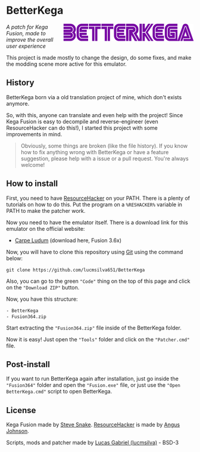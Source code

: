 # BetterKega
<img align="right" width="350" src="BetterKegaLogo.png">

*A patch for Kega Fusion, made to improve the overall user experience*

This project is made mostly to change the design, do some fixes, and make the modding scene more active for this emulator.

## History
BetterKega born via a old translation project of mine, which don't exists anymore.

So, with this, anyone can translate and even help with the project! Since Kega Fusion is easy to decompile and reverse-engineer (even ResourceHacker can do this!), I started this project with some improvements in mind.

> Obviously, some things are broken (like the file history). If you know how to fix anything wrong with BetterKega or have a feature suggestion, please help with a issue or a pull request. You're always welcome!

## How to install
First, you need to have [ResourceHacker] on your PATH. There is a plenty of tutorials on how to do this. Put the program on a ``%RESHACKER%`` variable in PATH to make the patcher work.

Now you need to have the emulator itself. There is a download link for this emulator on the official website:
- [Carpe Ludum] (download here, Fusion 3.6x)

Now, you will have to clone this repository using [Git] using the command below:
```
git clone https://github.com/lucmsilva651/BetterKega
```
Also, you can go to the green ``"Code"`` thing on the top of this page and click on the ``"Download ZIP"`` button.

Now, you have this structure:
```
- BetterKega
- Fusion364.zip
```
Start extracting the ``"Fusion364.zip"`` file inside of the BetterKega folder.

Now it is easy! Just open the ``"Tools"`` folder and click on the ``"Patcher.cmd"`` file.

## Post-install
If you want to run BetterKega again after installation, just go inside the ``"Fusion364"`` folder and open the ``"Fusion.exe"`` file, or just use the ``"Open BetterKega.cmd"`` script to open BetterKega.

## License
Kega Fusion made by [Steve Snake]. [ResourceHacker] is made by [Angus Johnson].

Scripts, mods and patcher made by [Lucas Gabriel (lucmsilva)] - BSD-3


[Lucas Gabriel (lucmsilva)]: https://github.com/lucmsilva651
[Angus Johnson]: https://www.angusj.com/
[Steve Snake]: https://twitter.com/RealSteveSnake
[Carpe Ludum]: https://www.carpeludum.com/kega-fusion/
[Git]: https://git-scm.com
[ResourceHacker]: https://angusj.com/resourcehacker